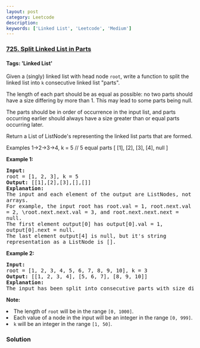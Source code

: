 ```yaml
---
layout: post
category: Leetcode
description: 
keywords: ['Linked List', 'Leetcode', 'Medium']
---
```

### [725. Split Linked List in Parts](https://leetcode.com/problems/split-linked-list-in-parts)

#### Tags: 'Linked List'

<div class="content__u3I1 question-content__JfgR"><div><p>Given a (singly) linked list with head node <code>root</code>, write a function to split the linked list into <code>k</code> consecutive linked list "parts".
</p><p>
The length of each part should be as equal as possible: no two parts should have a size differing by more than 1.  This may lead to some parts being null.
</p><p>
The parts should be in order of occurrence in the input list, and parts occurring earlier should always have a size greater than or equal parts occurring later.
</p><p>
Return a List of ListNode's representing the linked list parts that are formed.
</p>

Examples
1-&gt;2-&gt;3-&gt;4, k = 5 // 5 equal parts
[ [1], 
[2],
[3],
[4],
null ]

<p><b>Example 1:</b><br/>
</p><pre style="white-space: pre-line"><b>Input:</b> 
root = [1, 2, 3], k = 5
<b>Output:</b> [[1],[2],[3],[],[]]
<b>Explanation:</b>
The input and each element of the output are ListNodes, not arrays.
For example, the input root has root.val = 1, root.next.val = 2, \root.next.next.val = 3, and root.next.next.next = null.
The first element output[0] has output[0].val = 1, output[0].next = null.
The last element output[4] is null, but it's string representation as a ListNode is [].
</pre>
<p></p>
<p><b>Example 2:</b><br/>
</p><pre><b>Input:</b> 
root = [1, 2, 3, 4, 5, 6, 7, 8, 9, 10], k = 3
<b>Output:</b> [[1, 2, 3, 4], [5, 6, 7], [8, 9, 10]]
<b>Explanation:</b>
The input has been split into consecutive parts with size difference at most 1, and earlier parts are a larger size than the later parts.
</pre>
<p></p>
<p><b>Note:</b>
</p><li>The length of <code>root</code> will be in the range <code>[0, 1000]</code>.</li>
<li>Each value of a node in the input will be an integer in the range <code>[0, 999]</code>.</li>
<li><code>k</code> will be an integer in the range <code>[1, 50]</code>.</li>
<p></p></div></div>

### Solution
